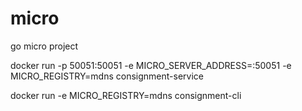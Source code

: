 # micro
go micro project

docker run -p 50051:50051 -e MICRO_SERVER_ADDRESS=:50051 -e MICRO_REGISTRY=mdns consignment-service

docker run -e MICRO_REGISTRY=mdns consignment-cli
